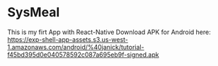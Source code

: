 # SysMeal
This is my firt App with React-Native
Download APK for Android here: https://exp-shell-app-assets.s3.us-west-1.amazonaws.com/android/%40janick/tutorial-f45bd395d0e040578592c087a695eb9f-signed.apk
